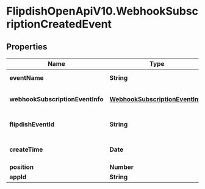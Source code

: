 # FlipdishOpenApiV10.WebhookSubscriptionCreatedEvent

## Properties
Name | Type | Description | Notes
------------ | ------------- | ------------- | -------------
**eventName** | **String** | The event name | [optional] 
**webhookSubscriptionEventInfo** | [**WebhookSubscriptionEventInfo**](WebhookSubscriptionEventInfo.md) | Webhook subscription details | [optional] 
**flipdishEventId** | **String** | The identitfier of the event | [optional] 
**createTime** | **Date** | The time of creation of the event | [optional] 
**position** | **Number** | Position | [optional] 
**appId** | **String** | App id | [optional] 


